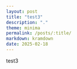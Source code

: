 ```yaml
---
layout: post
title: "test3"
description: "."
theme: minima
permalink: /posts/:title/
markdown: kramdown
date: 2025-02-18
---
```

test3
